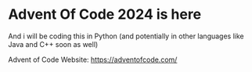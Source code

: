 # Advent Of Code 2024 is here

And i will be coding this in Python (and potentially in other languages like Java and C++ soon as well)

Advent of Code Website:
https://adventofcode.com/